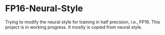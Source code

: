 # FP16-Neural-Style

Trying to modify the neural style for training in half precision, i.e., FP16. This project is in working progress. It mostly is copied from neural style. 
